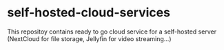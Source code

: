 # self-hosted-cloud-services
This repositoy contains ready to go cloud service for a self-hosted server (NextCloud for file storage, Jellyfin for video streaming...)
